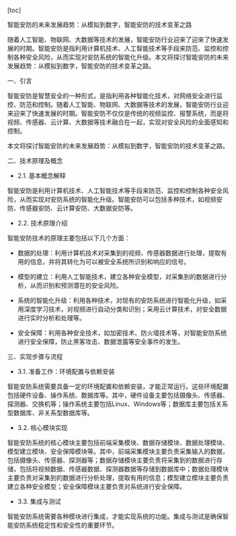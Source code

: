 
[toc]                    
                
                
智能安防的未来发展趋势：从模拟到数字，智能安防的技术变革之路

随着人工智能、物联网、大数据等技术的发展，智能安防行业迎来了迎来了快速发展的时期。智能安防是指利用计算机技术、人工智能技术等手段来防范、监控和控制各种安全风险，从而实现对安防系统的智能化升级。本文将探讨智能安防的未来发展趋势：从模拟到数字，智能安防的技术变革之路。

一、引言

智能安防是智慧安全的一种形式，是指利用各种智能化技术，对网络安全进行监控、防范和控制。随着人工智能、物联网、大数据等技术的发展，智能安防行业迎来迎来了快速发展的时期。智能安防不仅仅是传统的视频监控、报警系统，而是将视频、传感器、云计算、大数据等技术融合在一起，实现对安全风险的全面感知和控制。

本文将探讨智能安防的未来发展趋势：从模拟到数字，智能安防的技术变革之路。

二、技术原理及概念

- 2.1. 基本概念解释

智能安防是利用计算机技术、人工智能技术等手段来防范、监控和控制各种安全风险，从而实现对安防系统的智能化升级。智能安防可以包括多种技术，如视频安防、传感器安防、云计算安防、大数据安防等。

- 2.2. 技术原理介绍

智能安防技术的原理主要包括以下几个方面：

- 数据的处理：利用计算机技术对采集到的视频、传感器数据进行处理，提取有用的信息，并将其转化为可以被安全系统所识别和响应的信号。

- 模型的建立：利用人工智能技术，建立各种安全模型，对采集到的数据进行分析，从而识别和预测潜在的安全风险。

- 系统的智能化升级：利用各种技术，对现有的安防系统进行智能化升级，如采用深度学习技术，对视频进行自动分类和识别；采用云计算技术，对安全数据进行实时分析和处理等。

- 安全保障：利用各种安全技术，如加密技术、防火墙技术等，对智能安防系统进行安全保障，防止黑客攻击、数据泄露等安全事件的发生。

三、实现步骤与流程

- 3.1. 准备工作：环境配置与依赖安装

智能安防系统需要具备一定的环境配置和依赖安装，才能正常运行。这些环境配置包括硬件设备、操作系统、数据库等。其中，硬件设备主要包括摄像头、传感器、探测器、交换机等；操作系统主要包括Linux、Windows等；数据库主要包括关系型数据库、非关系型数据库等。

- 3.2. 核心模块实现

智能安防系统的核心模块主要包括前端采集模块、数据存储模块、数据处理模块、模型建立模块、安全保障模块等。其中，前端采集模块主要负责采集输入的数据，包括摄像头、传感器、探测器等；数据存储模块主要负责将采集到的数据进行存储，包括将视频数据、传感器数据、探测器数据等存储到数据库中；数据处理模块主要负责对采集到的数据进行分析处理，提取有用的信息；模型建立模块主要负责建立各种安全模型；安全保障模块主要负责对系统进行安全保障。

- 3.3. 集成与测试

智能安防系统需要各种模块进行集成，才能实现系统的功能。集成与测试是确保智能安防系统稳定性和安全性的重要环节。


